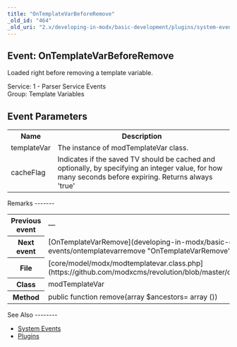 ```yaml
---
title: "OnTemplateVarBeforeRemove"
_old_id: "464"
_old_uri: "2.x/developing-in-modx/basic-development/plugins/system-events/ontemplatevarbeforeremove"
---
```


Event: OnTemplateVarBeforeRemove
--------------------------------

Loaded right before removing a template variable.

Service: 1 - Parser Service Events   
Group: Template Variables

Event Parameters
----------------

<table><tbody><tr><th>Name</th><th>Description</th></tr><tr><td>templateVar</td><td>The instance of modTemplateVar class.</td></tr><tr><td>cacheFlag</td><td>Indicates if the saved TV should be cached and optionally, by specifying an integer value, for how many seconds before expiring. Returns always 'true'</td></tr></tbody></table>Remarks
-------

<table><tbody><tr><th>Previous event</th><td>—</td></tr><tr><th>Next event</th><td>[OnTemplateVarRemove](developing-in-modx/basic-development/plugins/system-events/ontemplatevarremove "OnTemplateVarRemove")</td></tr><tr><th>File</th><td>[core/model/modx/modtemplatevar.class.php](https://github.com/modxcms/revolution/blob/master/core/model/modx/modtemplatevar.class.php)</td></tr><tr><th>Class</th><td>modTemplateVar</td></tr><tr><th>Method</th><td>public function remove(array $ancestors= array ())</td></tr></tbody></table>See Also
--------

- [System Events](developing-in-modx/basic-development/plugins/system-events "System Events")
- [Plugins](developing-in-modx/basic-development/plugins "Plugins")